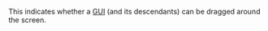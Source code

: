 This indicates whether a [GUI](https://create.roblox.com/docs/reference/engine/classes/GuiObject) (and its descendants) can be
dragged around the screen.